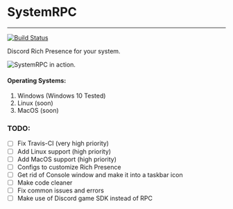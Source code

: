 # SystemRPC
___

[![Build Status](https://travis-ci.com/Waves-rgb/SystemRPC.svg?branch=main&status=created)](https://travis-ci.com/Waves-rgb/SystemRPC)

Discord Rich Presence for your system.

![SystemRPC in action.](https://doggo.ninja/7MKmHp.gif)

#### Operating Systems:
 1. Windows (Windows 10 Tested)
 2. Linux (soon)
 3. MacOS (soon)

### TODO:
- [ ] Fix Travis-CI (very high priority)
- [ ] Add Linux support (high priority)
- [ ] Add MacOS support (high priority)
- [ ] Configs to customize Rich Presence
- [ ] Get rid of Console window and make it into a taskbar icon
- [ ] Make code cleaner
- [ ] Fix common issues and errors
- [ ] Make use of Discord game SDK instead of RPC